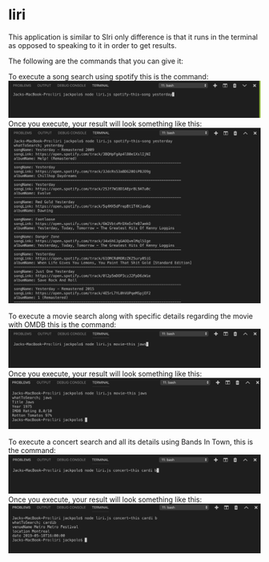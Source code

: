 # liri
This application is similar to SIri only difference is that it runs in the terminal as opposed to speaking to it in order to get results.

The following are the commands that you can give it:


To execute a song search using spotify this is the command:
<img src= "images/spotifyThis.png">
Once you execute, your result will look something like this:
<img src= "images/spotifyThisResult.png">

To execute a movie search along with specific details regarding the movie with OMDB this is the command:
<img src= "images/movieThis.png">
Once you execute, your result will look something like this:
<img src= "images/movieThisResult.png">

To execute a concert search and all its details using Bands In Town, this is the command: 
<img src= "images/concertThis.png">
Once you execute, your result will look something like this:
<img src= "images/concertThisResult.png">
